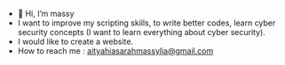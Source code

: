 - 👋 Hi, I’m massy
- I want to improve my scripting skills, to write better codes, learn cyber security concepts (I want to learn everything about cyber security).
- I would like to create a website.
- How to reach me : aityahiasarahmassylia@gmail.com 

<!---
massylia-sarah/massylia-sarah is a ✨ special ✨ repository because its `README.md` (this file) appears on your GitHub profile.
You can click the Preview link to take a look at your changes.
--->
